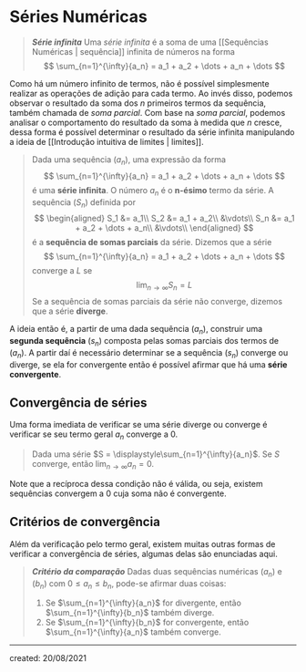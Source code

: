 # Séries Numéricas

> ***Série infinita***
> Uma *série infinita* é a soma de uma [[Sequências Numéricas | sequência]] infinita de números na forma
>$$
  \sum_{n=1}^{\infty}{a_n} = a_1 + a_2 + \dots + a_n + \dots
>$$

Como há um número infinito de termos, não é possível simplesmente realizar as operações de adição para cada termo. Ao invés disso, podemos observar o resultado da soma dos $n$ primeiros termos da sequência, também chamada de *soma parcial*. Com base na *soma parcial*, podemos analisar o comportamento do resultado da soma à medida que $n$ cresce, dessa forma é possível determinar o resultado da série infinita manipulando a ideia de [[Introdução intuitiva de limites | limites]].

> Dada uma sequência $(a_n)$, uma expressão da forma
>$$
  \sum_{n=1}^{\infty}{a_n} = a_1 + a_2 + \dots + a_n + \dots
>$$
> é uma **série infinita**. O número $a_n$ é o **n-ésimo** termo da série. A sequência $(S_n)$ definida por
>$$
\begin{aligned}
  S_1 &= a_1\\
  S_2 &= a_1 + a_2\\
  &\vdots\\
  S_n &= a_1 + a_2 + \dots + a_n\\
  &\vdots\\
\end{aligned}
>$$
> é a **sequência de somas parciais** da série.
> Dizemos que a série
>$$
  \sum_{n=1}^{\infty}{a_n} = a_1 + a_2 + \dots + a_n + \dots
>$$
> converge a $L$ se
>$$
  \lim_{n \to \infty} S_n = L
>$$
> Se a sequência de somas parciais da série não converge, dizemos que a série **diverge**.

A ideia então é, a partir de uma dada sequência $(a_n)$, construir uma **segunda sequência** $(s_n)$ composta pelas somas parciais dos termos de $(a_n)$. A partir daí é necessário determinar se a sequência $(s_n)$ converge ou diverge, se ela for convergente então é possível afirmar que há uma **série convergente**.

## Convergência de séries
Uma forma imediata de verificar se uma série diverge ou converge é verificar se seu termo geral $a_n$ converge a $0$.

> Dada uma série $S = \displaystyle\sum_{n=1}^{\infty}{a_n}$. Se $S$ converge, então $\displaystyle\lim_{n \to \infty} a_n = 0$.

Note que a recíproca dessa condição não é válida, ou seja, existem sequências convergem a $0$ cuja soma não é convergente.

## Critérios de convergência
Além da verificação pelo termo geral, existem muitas outras formas de verificar a convergência de séries, algumas delas são enunciadas aqui.

> ***Critério da comparação***
> Dadas duas sequências numéricas $(a_n)$ e $(b_n)$ com $0 \leq a_n \leq b_n$, pode-se afirmar duas coisas:
> 1. Se $\sum_{n=1}^{\infty}{a_n}$ for divergente, então $\sum_{n=1}^{\infty}{b_n}$ também diverge.
> 2. Se $\sum_{n=1}^{\infty}{b_n}$ for convergente, então $\sum_{n=1}^{\infty}{a_n}$ também converge.

---

created: 20/08/2021
